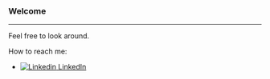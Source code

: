 ### Welcome

---

Feel free to look around.

How to reach me:
- [![Linkedin](https://i.stack.imgur.com/gVE0j.png) LinkedIn](https://www.linkedin.com/)
<!--

- 🔭 I’m currently working on ...
- 🌱 I’m currently learning ...
- 👯 I’m looking to collaborate on ...
- 🤔 I’m looking for help with ...
- 💬 Ask me about ...
- 📫 How to reach me: ...
- 😄 Pronouns: ...
- ⚡ Fun fact: ...
-->
